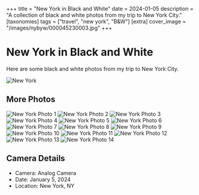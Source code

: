 +++
title = "New York in Black and White"
date = 2024-01-05
description = "A collection of black and white photos from my trip to New York City."
[taxonomies]
tags = ["travel", "new york", "B&W"]
[extra]
cover_image = "/images/nybyw/000045230003.jpg"
+++

# New York in Black and White

Here are some black and white photos from my trip to New York City.

![New York](/images/nybyw/000045230003.jpg)

## More Photos

![New York Photo 1](/images/nybyw/000045230004.jpg)
![New York Photo 2](/images/nybyw/000045230005.jpg)
![New York Photo 3](/images/nybyw/000045230006.jpg)
![New York Photo 4](/images/nybyw/000045230007.jpg)
![New York Photo 5](/images/nybyw/000045230008.jpg)
![New York Photo 6](/images/nybyw/000045230010.jpg)
![New York Photo 7](/images/nybyw/000045230011.jpg)
![New York Photo 8](/images/nybyw/000045230014.jpg)
![New York Photo 9](/images/nybyw/000045230015.jpg)
![New York Photo 10](/images/nybyw/000045230016.jpg)
![New York Photo 11](/images/nybyw/000045230017.jpg)
![New York Photo 12](/images/nybyw/000045230019.jpg)
![New York Photo 13](/images/nybyw/000045230020.jpg)
![New York Photo 14](/images/nybyw/000045230022.jpg)

## Camera Details

- Camera: Analog Camera
- Date: January 5, 2024
- Location: New York, NY


